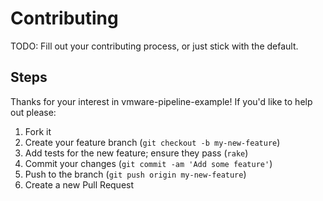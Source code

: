 Contributing
============

TODO: Fill out your contributing process, or just stick with the default.

Steps
-----

Thanks for your interest in vmware-pipeline-example! If you'd like to help out please:

1. Fork it
2. Create your feature branch (`git checkout -b my-new-feature`)
3. Add tests for the new feature; ensure they pass (`rake`)
4. Commit your changes (`git commit -am 'Add some feature'`)
5. Push to the branch (`git push origin my-new-feature`)
6. Create a new Pull Request
